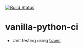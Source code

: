 [![Build Status](https://travis-ci.com/ManuelMBaumann/test-ci.svg?branch=master)](https://travis-ci.com/ManuelMBaumann/test-ci)

vanilla-python-ci
=================

* Unit testing using [travis](https://travis-ci.com/)
